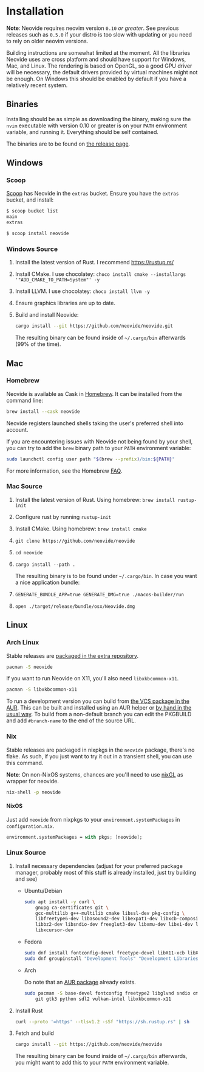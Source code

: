 # Installation

**Note**: Neovide requires neovim version `0.10` _or greater_. See previous releases such as `0.5.0`
if your distro is too slow with updating or you need to rely on older neovim versions.

Building instructions are somewhat limited at the moment. All the libraries Neovide uses are cross
platform and should have support for Windows, Mac, and Linux. The rendering is based on OpenGL, so a
good GPU driver will be necessary, the default drivers provided by virtual machines might not be
enough. On Windows this should be enabled by default if you have a relatively recent system.

## Binaries

Installing should be as simple as downloading the binary, making sure the `nvim` executable with
version 0.10 or greater is on your `PATH` environment variable, and running it. Everything should be
self contained.

The binaries are to be found on
[the release page](https://github.com/neovide/neovide/releases/latest).

## Windows

### Scoop

[Scoop](https://scoop.sh/) has Neovide in the `extras` bucket. Ensure you have the `extras` bucket,
and install:

```sh
$ scoop bucket list
main
extras

$ scoop install neovide
```

### Windows Source

1. Install the latest version of Rust. I recommend <https://rustup.rs/>

2. Install CMake. I use chocolatey:
   `choco install cmake --installargs '"ADD_CMAKE_TO_PATH=System"' -y`

3. Install LLVM. I use chocolatey: `choco install llvm -y`

4. Ensure graphics libraries are up to date.

5. Build and install Neovide:

   ```sh
   cargo install --git https://github.com/neovide/neovide.git
   ```

   The resulting binary can be found inside of `~/.cargo/bin` afterwards (99% of the time).

## Mac

### Homebrew

Neovide is available as Cask in [Homebrew](https://brew.sh). It can be installed from the command
line:

```sh
brew install --cask neovide
```

Neovide registers launched shells taking the user's preferred shell into account.

If you are encountering issues with Neovide not being found by your shell, you can try to add the
`brew` binary path to your `PATH` environment variable:

```sh
sudo launchctl config user path "$(brew --prefix)/bin:${PATH}"
```

For more information, see the Homebrew [FAQ](https://docs.brew.sh/FAQ#my-mac-apps-dont-find-homebrew-utilities).

### Mac Source

1. Install the latest version of Rust. Using homebrew: `brew install rustup-init`

2. Configure rust by running `rustup-init`

3. Install CMake. Using homebrew: `brew install cmake`

4. `git clone https://github.com/neovide/neovide`

5. `cd neovide`

6. `cargo install --path .`

   The resulting binary is to be found under `~/.cargo/bin`. In case you want a nice application
   bundle:

7. `GENERATE_BUNDLE_APP=true GENERATE_DMG=true ./macos-builder/run`

8. `open ./target/release/bundle/osx/Neovide.dmg`

## Linux

### Arch Linux

Stable releases are
[packaged in the extra repository](https://archlinux.org/packages/extra/x86_64/neovide).

```sh
pacman -S neovide
```

If you want to run Neovide on X11, you'll also need `libxkbcommon-x11`.

```sh
pacman -S libxkbcommon-x11
```

To run a development version you can build from
[the VCS package in the AUR](https://aur.archlinux.org/packages/neovide-git). This can be built and
installed using an AUR helper or
[by hand in the usual way](https://wiki.archlinux.org/title/Arch_User_Repository#Installing_and_upgrading_packages).
To build from a non-default branch you can edit the PKGBUILD and add `#branch-name` to the end of
the source URL.

### Nix

Stable releases are packaged in nixpkgs in the `neovide` package, there's no flake. As such, if you
just want to try it out in a transient shell, you can use this command.

**Note**: On non-NixOS systems, chances are you'll need to use
[nixGL](https://github.com/nix-community/nixGL) as wrapper for neovide.

```sh
nix-shell -p neovide
```

#### NixOS

Just add `neovide` from nixpkgs to your `environment.systemPackages` in `configuration.nix`.

```nix
environment.systemPackages = with pkgs; [neovide];
```

### Linux Source

1. Install necessary dependencies (adjust for your preferred package manager, probably most of this
   stuff is already installed, just try building and see)

   - Ubuntu/Debian

     ```sh
     sudo apt install -y curl \
         gnupg ca-certificates git \
         gcc-multilib g++-multilib cmake libssl-dev pkg-config \
         libfreetype6-dev libasound2-dev libexpat1-dev libxcb-composite0-dev \
         libbz2-dev libsndio-dev freeglut3-dev libxmu-dev libxi-dev libfontconfig1-dev \
         libxcursor-dev
     ```

   - Fedora

     ```sh
     sudo dnf install fontconfig-devel freetype-devel libX11-xcb libX11-devel libstdc++-static libstdc++-devel
     sudo dnf groupinstall "Development Tools" "Development Libraries"
     ```

   - Arch

     Do note that an [AUR package](https://aur.archlinux.org/packages/neovide-git) already exists.

     ```sh
     sudo pacman -S base-devel fontconfig freetype2 libglvnd sndio cmake \
         git gtk3 python sdl2 vulkan-intel libxkbcommon-x11
     ```

2. Install Rust

   ```sh
   curl --proto '=https' --tlsv1.2 -sSf "https://sh.rustup.rs" | sh
   ```

3. Fetch and build

   ```sh
   cargo install --git https://github.com/neovide/neovide
   ```

   The resulting binary can be found inside of `~/.cargo/bin` afterwards, you might want to add this
   to your `PATH` environment variable.
